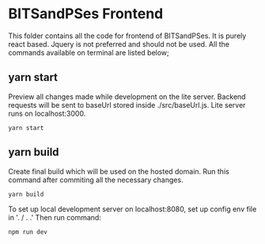 # BITSandPSes Frontend
This folder contains all the code for frontend of BITSandPSes. It is purely react based. Jquery is not preferred and should not be used. 
All the commands available on terminal are listed below;

## yarn start
Preview all changes made while development on the lite server. Backend requests will be sent to baseUrl stored inside ./src/baseUrl.js.
Lite server runs on localhost:3000.
```
yarn start
```

## yarn build
Create final build which will be used on the hosted domain. Run this command after commiting all the necessary changes.
```
yarn build
```

To set up local development server on localhost:8080, set up config env file in '. / . .' Then run command:
```
npm run dev
```



